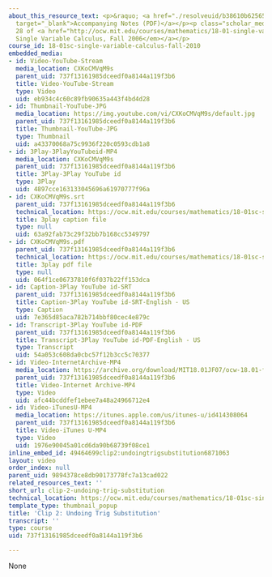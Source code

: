```yaml
---
about_this_resource_text: <p>&raquo; <a href="./resolveuid/b38610b62565b666eca180c95f751f4f"
  target="_blank">Accompanying Notes (PDF)</a></p><p class="scholar_medsm">From Lecture
  28 of <a href="http://ocw.mit.edu/courses/mathematics/18-01-single-variable-calculus-fall-2006/video-lectures/"><em>18.01
  Single Variable Calculus, Fall 2006</em></a></p>
course_id: 18-01sc-single-variable-calculus-fall-2010
embedded_media:
- id: Video-YouTube-Stream
  media_location: CXKoCMVqM9s
  parent_uid: 737f13161985dceedf0a8144a119f3b6
  title: Video-YouTube-Stream
  type: Video
  uid: eb934c4c60c89fb90635a443f4bd4d28
- id: Thumbnail-YouTube-JPG
  media_location: https://img.youtube.com/vi/CXKoCMVqM9s/default.jpg
  parent_uid: 737f13161985dceedf0a8144a119f3b6
  title: Thumbnail-YouTube-JPG
  type: Thumbnail
  uid: a43370068a75c9936f220c0593cdb1a8
- id: 3Play-3PlayYouTubeid-MP4
  media_location: CXKoCMVqM9s
  parent_uid: 737f13161985dceedf0a8144a119f3b6
  title: 3Play-3Play YouTube id
  type: 3Play
  uid: 4897cce163133045696a61970777f96a
- id: CXKoCMVqM9s.srt
  parent_uid: 737f13161985dceedf0a8144a119f3b6
  technical_location: https://ocw.mit.edu/courses/mathematics/18-01sc-single-variable-calculus-fall-2010/unit-4-techniques-of-integration/part-a-trigonometric-powers-trigonometric-substitution-and-completing-the-square/session-72-trig-substitution/clip-2-undoing-trig-substitution/CXKoCMVqM9s.srt
  title: 3play caption file
  type: null
  uid: 63a92fab73c29f32bb7b168cc5349797
- id: CXKoCMVqM9s.pdf
  parent_uid: 737f13161985dceedf0a8144a119f3b6
  technical_location: https://ocw.mit.edu/courses/mathematics/18-01sc-single-variable-calculus-fall-2010/unit-4-techniques-of-integration/part-a-trigonometric-powers-trigonometric-substitution-and-completing-the-square/session-72-trig-substitution/clip-2-undoing-trig-substitution/CXKoCMVqM9s.pdf
  title: 3play pdf file
  type: null
  uid: 064f1ce06737810f6f037b22ff153dca
- id: Caption-3Play YouTube id-SRT
  parent_uid: 737f13161985dceedf0a8144a119f3b6
  title: Caption-3Play YouTube id-SRT-English - US
  type: Caption
  uid: 7e365d85aca782b714bbf80cec4e879c
- id: Transcript-3Play YouTube id-PDF
  parent_uid: 737f13161985dceedf0a8144a119f3b6
  title: Transcript-3Play YouTube id-PDF-English - US
  type: Transcript
  uid: 54a053c608da0cbc57f12b3cc5c70377
- id: Video-InternetArchive-MP4
  media_location: https://archive.org/download/MIT18.01JF07/ocw-18.01-f07-lec28_300k.mp4
  parent_uid: 737f13161985dceedf0a8144a119f3b6
  title: Video-Internet Archive-MP4
  type: Video
  uid: afc44bcddfef1ebee7a48a24966712e4
- id: Video-iTunesU-MP4
  media_location: https://itunes.apple.com/us/itunes-u/id414308064
  parent_uid: 737f13161985dceedf0a8144a119f3b6
  title: Video-iTunes U-MP4
  type: Video
  uid: 1976e90045a01cd6da90b68739f08ce1
inline_embed_id: 49464699clip2:undoingtrigsubstitution6871063
layout: video
order_index: null
parent_uid: 9894378ce8db90173778fc7a13cad022
related_resources_text: ''
short_url: clip-2-undoing-trig-substitution
technical_location: https://ocw.mit.edu/courses/mathematics/18-01sc-single-variable-calculus-fall-2010/unit-4-techniques-of-integration/part-a-trigonometric-powers-trigonometric-substitution-and-completing-the-square/session-72-trig-substitution/clip-2-undoing-trig-substitution
template_type: thumbnail_popup
title: 'Clip 2: Undoing Trig Substitution'
transcript: ''
type: course
uid: 737f13161985dceedf0a8144a119f3b6

---
```

None